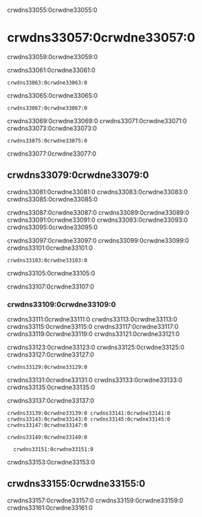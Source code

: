 crwdns33055:0crwdne33055:0
# crwdns33057:0crwdne33057:0

crwdns33059:0crwdne33059:0

crwdns33061:0crwdne33061:0

```
crwdns33063:0crwdne33063:0
```

crwdns33065:0crwdne33065:0

```
crwdns33067:0crwdne33067:0
```

crwdns33069:0crwdne33069:0 crwdns33071:0crwdne33071:0 crwdns33073:0crwdne33073:0

```
crwdns33075:0crwdne33075:0

```

crwdns33077:0crwdne33077:0
## crwdns33079:0crwdne33079:0

crwdns33081:0crwdne33081:0 crwdns33083:0crwdne33083:0 crwdns33085:0crwdne33085:0

crwdns33087:0crwdne33087:0 crwdns33089:0crwdne33089:0 crwdns33091:0crwdne33091:0 crwdns33093:0crwdne33093:0 crwdns33095:0crwdne33095:0

crwdns33097:0crwdne33097:0 crwdns33099:0crwdne33099:0 crwdns33101:0crwdne33101:0

```
crwdns33103:0crwdne33103:0
```

crwdns33105:0crwdne33105:0

crwdns33107:0crwdne33107:0
### crwdns33109:0crwdne33109:0

crwdns33111:0crwdne33111:0 crwdns33113:0crwdne33113:0 crwdns33115:0crwdne33115:0 crwdns33117:0crwdne33117:0 crwdns33119:0crwdne33119:0 crwdns33121:0crwdne33121:0

crwdns33123:0crwdne33123:0 crwdns33125:0crwdne33125:0 crwdns33127:0crwdne33127:0

```
crwdns33129:0crwdne33129:0
```

crwdns33131:0crwdne33131:0 crwdns33133:0crwdne33133:0 crwdns33135:0crwdne33135:0

crwdns33137:0crwdne33137:0

```
crwdns33139:0crwdne33139:0 crwdns33141:0crwdne33141:0 crwdns33143:0crwdne33143:0 crwdns33145:0crwdne33145:0 crwdns33147:0crwdne33147:0

crwdns33149:0crwdne33149:0

  crwdns33151:0crwdne33151:0
```
crwdns33153:0crwdne33153:0
## crwdns33155:0crwdne33155:0

crwdns33157:0crwdne33157:0 crwdns33159:0crwdne33159:0 crwdns33161:0crwdne33161:0
